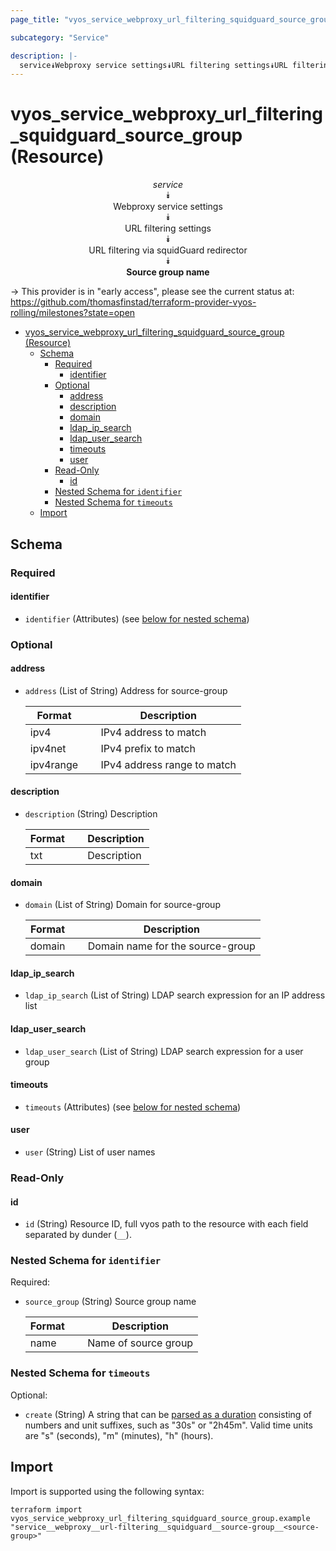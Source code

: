 ```yaml
---
page_title: "vyos_service_webproxy_url_filtering_squidguard_source_group Resource - vyos"

subcategory: "Service"

description: |-
  service⯯Webproxy service settings⯯URL filtering settings⯯URL filtering via squidGuard redirector⯯Source group name
---
```


# vyos_service_webproxy_url_filtering_squidguard_source_group (Resource)
<center>


*service*  
⯯  
Webproxy service settings  
⯯  
URL filtering settings  
⯯  
URL filtering via squidGuard redirector  
⯯  
**Source group name**


</center>

-> This provider is in "early access", please see the current status at: https://github.com/thomasfinstad/terraform-provider-vyos-rolling/milestones?state=open

<!--TOC-->

- [vyos_service_webproxy_url_filtering_squidguard_source_group (Resource)](#vyos_service_webproxy_url_filtering_squidguard_source_group-resource)
  - [Schema](#schema)
    - [Required](#required)
      - [identifier](#identifier)
    - [Optional](#optional)
      - [address](#address)
      - [description](#description)
      - [domain](#domain)
      - [ldap_ip_search](#ldap_ip_search)
      - [ldap_user_search](#ldap_user_search)
      - [timeouts](#timeouts)
      - [user](#user)
    - [Read-Only](#read-only)
      - [id](#id)
    - [Nested Schema for `identifier`](#nested-schema-for-identifier)
    - [Nested Schema for `timeouts`](#nested-schema-for-timeouts)
  - [Import](#import)

<!--TOC-->

<!-- schema generated by tfplugindocs -->
## Schema

### Required

#### identifier
- `identifier` (Attributes) (see [below for nested schema](#nestedatt--identifier))

### Optional

#### address
- `address` (List of String) Address for source-group

    |  Format     &emsp;|  Description                  |
    |-------------|-------------------------------|
    |  ipv4       &emsp;|  IPv4 address to match        |
    |  ipv4net    &emsp;|  IPv4 prefix to match         |
    |  ipv4range  &emsp;|  IPv4 address range to match  |
#### description
- `description` (String) Description

    |  Format  &emsp;|  Description  |
    |----------|---------------|
    |  txt     &emsp;|  Description  |
#### domain
- `domain` (List of String) Domain for source-group

    |  Format  &emsp;|  Description                       |
    |----------|------------------------------------|
    |  domain  &emsp;|  Domain name for the source-group  |
#### ldap_ip_search
- `ldap_ip_search` (List of String) LDAP search expression for an IP address list
#### ldap_user_search
- `ldap_user_search` (List of String) LDAP search expression for a user group
#### timeouts
- `timeouts` (Attributes) (see [below for nested schema](#nestedatt--timeouts))
#### user
- `user` (String) List of user names

### Read-Only

#### id
- `id` (String) Resource ID, full vyos path to the resource with each field separated by dunder (`__`).

<a id="nestedatt--identifier"></a>
### Nested Schema for `identifier`

Required:

- `source_group` (String) Source group name

    |  Format  &emsp;|  Description           |
    |----------|------------------------|
    |  name    &emsp;|  Name of source group  |


<a id="nestedatt--timeouts"></a>
### Nested Schema for `timeouts`

Optional:

- `create` (String) A string that can be [parsed as a duration](https://pkg.go.dev/time#ParseDuration) consisting of numbers and unit suffixes, such as &#34;30s&#34; or &#34;2h45m&#34;. Valid time units are &#34;s&#34; (seconds), &#34;m&#34; (minutes), &#34;h&#34; (hours).

## Import

Import is supported using the following syntax:

```shell
terraform import vyos_service_webproxy_url_filtering_squidguard_source_group.example "service__webproxy__url-filtering__squidguard__source-group__<source-group>"
```
